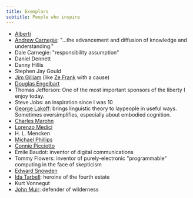 ```yaml
---
title: Exemplars
subtitle: People who inspire
---
```


* [Alberti](http://en.wikipedia.org/wiki/Leon_Battista_Alberti)
* [Andrew Carnegie](http://www.carnegie.org/sub/about/biography.html): "…the advancement and diffusion of knowledge and understanding."
* Dale Carnegie: "responsibility assumption" 
* Daniel Dennett
* Danny Hillis
* Stephen Jay Gould
* [Jim Gilliam](http://www.jimgilliam.com/) (like [Ze Frank](http://www.zefrank.com/) with a cause)
* [Douglas Engelbart](http://dougengelbart.org/)
* Thomas Jefferson: One of the most important sponsors of the liberty I enjoy today.
* Steve Jobs: an inspiration since I was 10
* [George Lakoff](http://www.rockridgeinstitute.org/people/lakoff): brings linguistic theory to laypeople in useful ways.  Sometimes oversimplifies, especially about embodied cognition.
* [Charles Marohn](http://www.strongtowns.org/journal/2010/11/22/confessions-of-a-recovering-engineer.html)
* [Lorenzo Medici](http://en.wikipedia.org/wiki/Lorenzo_de'_Medici)
* H. L. Mencken
* [Michael Phillips](http://www.lithiumcreations.com/about-the-author/)
* [Connie Picciotto](http://www.washingtonpost.com/sf/feature/wp/2013/05/02/connie-picciotto-has-kept-vigil-near-the-white-house-for-32-years-why-and-at-what-cost/)
* Émile Baudot: inventor of digital communications
* Tommy Flowers: inventor of purely-electronic "programmable" computing in the face of skepticism
* [Edward Snowden](http://en.wikipedia.org/wiki/Edward_Snowden)
* [Ida Tarbell](http://en.wikipedia.org/wiki/Ida_Tarbell): heroine of the fourth estate
* Kurt Vonnegut
* [John Muir](http://en.wikipedia.org/wiki/John_Muir): defender of wilderness
